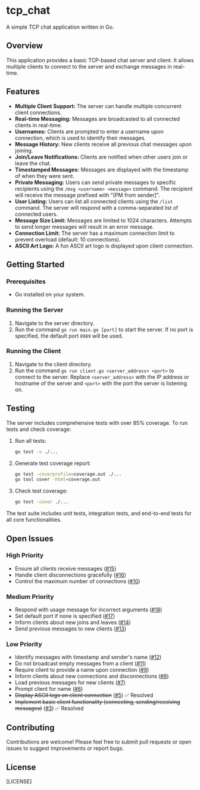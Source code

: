 # tcp_chat

A simple TCP chat application written in Go.

## Overview

This application provides a basic TCP-based chat server and client. It allows multiple clients to connect to the server and exchange messages in real-time.

## Features

- **Multiple Client Support:** The server can handle multiple concurrent client connections.
- **Real-time Messaging:** Messages are broadcasted to all connected clients in real-time.
- **Usernames:** Clients are prompted to enter a username upon connection, which is used to identify their messages.
- **Message History:** New clients receive all previous chat messages upon joining.
- **Join/Leave Notifications:** Clients are notified when other users join or leave the chat.
- **Timestamped Messages:** Messages are displayed with the timestamp of when they were sent.
- **Private Messaging:** Users can send private messages to specific recipients using the `/msg <username> <message>` command. The recipient will receive the message prefixed with "[PM from sender]".
- **User Listing:** Users can list all connected clients using the `/list` command. The server will respond with a comma-separated list of connected users.
- **Message Size Limit:** Messages are limited to 1024 characters. Attempts to send longer messages will result in an error message.
- **Connection Limit:** The server has a maximum connection limit to prevent overload (default: 10 connections).
- **ASCII Art Logo:** A fun ASCII art logo is displayed upon client connection.

## Getting Started

### Prerequisites

- Go installed on your system.

### Running the Server

1. Navigate to the server directory.
2. Run the command `go run main.go [port]` to start the server. If no port is specified, the default port `8989` will be used.

### Running the Client

1. Navigate to the client directory.
2. Run the command `go run client.go <server_address> <port>` to connect to the server. Replace `<server_address>` with the IP address or hostname of the server and `<port>` with the port the server is listening on.

## Testing

The server includes comprehensive tests with over 85% coverage. To run tests and check coverage:

1. Run all tests:
   ```bash
   go test -v ./...
   ```

2. Generate test coverage report:
   ```bash
   go test -coverprofile=coverage.out ./...
   go tool cover -html=coverage.out
   ```

3. Check test coverage:
   ```bash
   go test -cover ./...
   ```

The test suite includes unit tests, integration tests, and end-to-end tests for all core functionalities.

## Open Issues

### High Priority
- Ensure all clients receive messages ([#15](https://github.com/arnoldadero/tcp_chat/issues/15))
- Handle client disconnections gracefully ([#16](https://github.com/arnoldadero/tcp_chat/issues/16))
- Control the maximum number of connections ([#10](https://github.com/arnoldadero/tcp_chat/issues/10))

### Medium Priority
- Respond with usage message for incorrect arguments ([#18](https://github.com/arnoldadero/tcp_chat/issues/18))
- Set default port if none is specified ([#17](https://github.com/arnoldadero/tcp_chat/issues/17))
- Inform clients about new joins and leaves ([#14](https://github.com/arnoldadero/tcp_chat/issues/14))
- Send previous messages to new clients ([#13](https://github.com/arnoldadero/tcp_chat/issues/13))

### Low Priority
- Identify messages with timestamp and sender's name ([#12](https://github.com/arnoldadero/tcp_chat/issues/12))
- Do not broadcast empty messages from a client ([#11](https://github.com/arnoldadero/tcp_chat/issues/11))
- Require client to provide a name upon connection ([#9](https://github.com/arnoldadero/tcp_chat/issues/9))
- Inform clients about new connections and disconnections ([#8](https://github.com/arnoldadero/tcp_chat/issues/8))
- Load previous messages for new clients ([#7](https://github.com/arnoldadero/tcp_chat/issues/7))
- Prompt client for name ([#6](https://github.com/arnoldadero/tcp_chat/issues/6))
- ~~Display ASCII logo on client connection~~ ([#5](https://github.com/arnoldadero/tcp_chat/issues/5)) ✅ Resolved
- ~~Implement basic client functionality (connecting, sending/receiving messages)~~ ([#3](https://github.com/arnoldadero/tcp_chat/issues/3)) ✅ Resolved

## Contributing

Contributions are welcome! Please feel free to submit pull requests or open issues to suggest improvements or report bugs.

## License

[LICENSE]